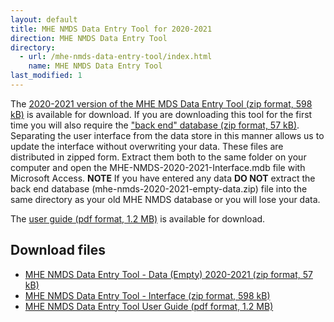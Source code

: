 ```yaml
---
layout: default
title: MHE NMDS Data Entry Tool for 2020-2021
direction: MHE NMDS Data Entry Tool
directory:
  - url: /mhe-nmds-data-entry-tool/index.html
    name: MHE NMDS Data Entry Tool
last_modified: 1
---
```


The [2020-2021 version of the MHE MDS Data Entry Tool (zip format, 598 kB)][interface-href] is available for download.
If you are downloading this tool for the first time you will also require the ["back end" database (zip format, 57 kB)][emptydata-href]. Separating the user interface from the data store in this manner allows us to update the interface without overwriting your data.
These files are distributed in zipped form. Extract them both to the same folder on your computer and open the MHE-NMDS-2020-2021-Interface.mdb file with Microsoft Access.
**NOTE** If you have entered any data **DO NOT** extract the back end database (mhe-nmds-2020-2021-empty-data.zip) file into the same directory as your old MHE NMDS database or you will lose your data.

The [user guide (pdf format, 1.2 MB)][userguide-href] is available for download.
## Download files
* [MHE NMDS Data Entry Tool - Data (Empty) 2020-2021 (zip format, 57 kB)][emptydata-href]
* [MHE NMDS Data Entry Tool - Interface (zip format, 598 kB)][interface-href]
* [MHE NMDS Data Entry Tool User Guide (pdf format, 1.2 MB)][userguide-href]

[interface-href]: /site/assets/files/MHE-NMDS-2020-2021-interface.zip
[emptydata-href]: /site/assets/files/MHE-NMDS-2020-2021-empty-data.zip
[userguide-href]: /site/assets/files/MHE-NMDS-2020-2021-DE-Tool-User-Guide.pdf
